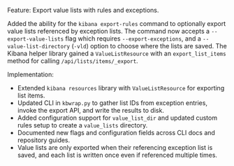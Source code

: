 Feature: Export value lists with rules and exceptions.

Added the ability for the `kibana export-rules` command to optionally export value lists referenced by exception lists. The command now accepts a `--export-value-lists` flag which requires `--export-exceptions`, and a `--value-list-directory` (`-vld`) option to choose where the lists are saved. The Kibana helper library gained a `ValueListResource` with an `export_list_items` method for calling `/api/lists/items/_export`.

Implementation:
- Extended `kibana resources` library with `ValueListResource` for exporting list items.
- Updated CLI in `kbwrap.py` to gather list IDs from exception entries, invoke the export API, and write the results to disk.
- Added configuration support for `value_list_dir` and updated custom rules setup to create a `value_lists` directory.
- Documented new flags and configuration fields across CLI docs and repository guides.
- Value lists are only exported when their referencing exception list is saved, and each list is written once even if referenced multiple times.
